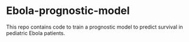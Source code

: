 # Ebola-prognostic-model

This repo contains code to train a prognostic model to predict survival in pediatric Ebola patients.
